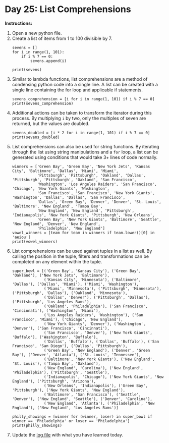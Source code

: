 # Day 25: List Comprehensions
**Instructions:** 
1. Open a new python file.
2. Create a list of items from 1 to 100 divisible by 7.
    ```
    sevens = []
    for i in range(1, 101):
        if i % 7 == 0:
            sevens.append(i)

    print(sevens)
    ```
3. Similar to lambda functions, list comprehensions are a method of condensing python code into a single line. A list can be created with a single line containing the for loop and applicable if statements.
    ```
    sevens_comprehension = [i for i in range(1, 101) if i % 7 == 0]
    print(sevens_comprehension)
    ```
4. Additional actions can be taken to transform the iterator during this process. By multiplying `i` by two, only the multiples of seven are returned, but the values are doubled.
    ```
    sevens_doubled = [i * 2 for i in range(1, 101) if i % 7 == 0]
    print(sevens_doubled)
    ```
5. List comprehensions can also be used for string functions. By iterating through the list using string manipulations and a `for` loop, a list can be generated using conditions that would take 3+ lines of code normally.
    ```
    winners = ['Green Bay', 'Green Bay', 'New York Jets', 'Kansas City', 'Baltimore', 'Dallas', 'Miami', 'Miami',
               'Pittsburgh', 'Pittsburgh', 'Oakland', 'Dallas', 'Pittsburgh', 'Pittsburgh', 'Oakland', 'San Francisco',
               'Washington', 'Los Angeles Raiders', 'San Francisco', 'Chicago', 'New York Giants', 'Washington',
               'San Francisco', 'San Francisco', 'New York Giants', 'Washington', 'Dallas', 'Dallas', 'San Francisco',
               'Dallas', 'Green Bay', 'Denver', 'Denver', 'St. Louis', 'Baltimore', 'New England', 'Tampa Bay',
               'New England', 'New England', 'Pittsburgh', 'Indianapolis', 'New York Giants', 'Pittsburgh', 'New Orleans',
               'Green Bay', 'New York Giants', 'Baltimore', 'Seattle', 'New England', 'Denver', 'New England',
               'Philadelphia', 'New England']
    vowel_winners = [team for team in winners if team.lower()[0] in 'aeiou']
    print(vowel_winners)
    ```
6. List comprehensions can be used against tuples in a list as well. By calling the position in the tuple, filters and transformations can be completed on any element within the tuple.
    ```
    super_bowl = [('Green Bay', 'Kansas City'), ('Green Bay', 'Oakland'), ('New York Jets', 'Baltimore'),
                  ('Kansas City', 'Minnesota'), ('Baltimore', 'Dallas'), ('Dallas', 'Miami'), ('Miami', 'Washington'),
                  ('Miami', 'Minnesota'), ('Pittsburgh', 'Minnesota'), ('Pittsburgh', 'Dallas'), ('Oakland', 'Minnesota'),
                  ('Dallas', 'Denver'), ('Pittsburgh', 'Dallas'), ('Pittsburgh', 'Los Angeles Rams'),
                  ('Oakland', 'Philadelphia'), ('San Francisco', 'Cincinnati'), ('Washington', 'Miami'),
                  ('Los Angeles Raiders', 'Washington'), ('San Francisco', 'Miami'), ('Chicago', 'New England'),
                  ('New York Giants', 'Denver'), ('Washington', 'Denver'), ('San Francisco', 'Cincinnati'),
                  ('San Francisco', 'Denver'), ('New York Giants', 'Buffalo'), ('Washington', 'Buffalo'),
                  ('Dallas', 'Buffalo'), ('Dallas', 'Buffalo'), ('San Francisco', 'San Diego'), ('Dallas', 'Pittsburgh'),
                  ('Green Bay', 'New England'), ('Denver', 'Green Bay'), ('Denver', 'Atlanta'), ('St. Louis', 'Tennessee'),
                  ('Baltimore', 'New York Giants'), ('New England', 'St. Louis'), ('Tampa Bay', 'Oakland'),
                  ('New England', 'Carolina'), ('New England', 'Philadelphia'), ('Pittsburgh', 'Seattle'),
                  ('Indianapolis', 'Chicago'), ('New York Giants', 'New England'), ('Pittsburgh', 'Arizona'),
                  ('New Orleans', 'Indianapolis'), ('Green Bay', 'Pittsburgh'), ('New York Giants', 'New England'),
                  ('Baltimore', 'San Francisco'), ('Seattle', 'Denver'), ('New England', 'Seattle'), ('Denver', 'Carolina'),
                  ('New England', 'Atlanta'), ('Philadelphia', 'New England'), ('New England', 'Los Angeles Rams')]

    philly_showings = [winner for (winner, loser) in super_bowl if winner == 'Philadelphia' or loser == 'Philadelphia']
    print(philly_showings)
    ```
7. Update the [log file](../../log.md) with what you have learned today.